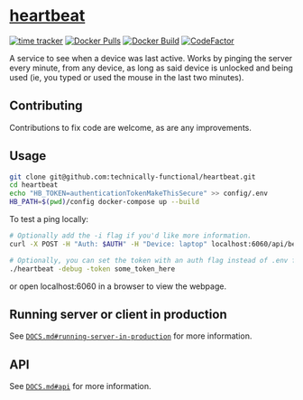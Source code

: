 # [heartbeat](https://hb.l1v.in) 
[![time tracker](https://wakatime.com/badge/github/l1ving/heartbeat.svg)](https://wakatime.com/badge/github/l1ving/heartbeat)
[![Docker Pulls](https://img.shields.io/docker/pulls/l1ving/heartbeat?logo=docker&logoColor=white)](https://hub.docker.com/r/l1ving/heartbeat)
[![Docker Build](https://img.shields.io/github/workflow/status/technically-functional/heartbeat/docker-build?logo=docker&logoColor=white)](https://github.com/technically-functional/heartbeat/actions/workflows/docker-build.yml)
[![CodeFactor](https://img.shields.io/codefactor/grade/github/technically-functional/heartbeat?logo=codefactor&logoColor=white)](https://www.codefactor.io/repository/github/technically-functional/heartbeat)

A service to see when a device was last active. Works by pinging the server every minute, from any device, as long as said device is unlocked and being used (ie, you typed or used the mouse in the last two minutes).

## Contributing

Contributions to fix code are welcome, as are any improvements.

## Usage

```bash
git clone git@github.com:technically-functional/heartbeat.git
cd heartbeat
echo "HB_TOKEN=authenticationTokenMakeThisSecure" >> config/.env
HB_PATH=$(pwd)/config docker-compose up --build
```

<!-- OLD METHOD 
To build:
```bash
git clone git@github.com:technically-functional/heartbeat.git
cd heartbeat
make
```

To run:
```bash
# Use genpasswd to create a token, or another random password generator
# https://gist.github.com/l1ving/30f98284e9f92e1b47b4df6e05a063fc

edit config/.env
# And set HB_TOKEN to a secure token
# Change the port to whatever you'd like
# Changing localhost to a public IP isn't recommended without setting up https
# Ideally, you could also use a reverse proxy on localhost + certbot

# Run heartbeat now that your config/.env is setup
./heartbeat
```
-->
To test a ping locally:

```bash
# Optionally add the -i flag if you'd like more information.
curl -X POST -H "Auth: $AUTH" -H "Device: laptop" localhost:6060/api/beat

# Optionally, you can set the token with an auth flag instead of .env for debugging
./heartbeat -debug -token some_token_here
```

or open localhost:6060 in a browser to view the webpage.

## Running server or client in production

See [`DOCS.md#running-server-in-production`](https://github.com/technically-functional/heartbeat/blob/master/DOCS.md#running-server-in-production) for more information.

## API

See [`DOCS.md#api`](https://github.com/technically-functional/heartbeat/blob/master/DOCS.md#api) for more information.
